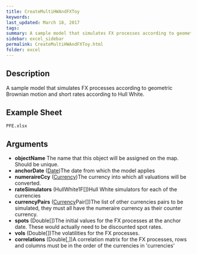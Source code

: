 ```yaml
---
title: CreateMultiHWAndFXToy
keywords:
last_updated: March 18, 2017
tags:
summary: A sample model that simulates FX processes according to geometric Brownian motion and short rates according to Hull White.
sidebar: excel_sidebar
permalink: CreateMultiHWAndFXToy.html
folder: excel
---
```


## Description
A sample model that simulates FX processes according to geometric Brownian motion and short rates according to Hull White.

<!--HUMAN EDIT START-->

<!--## Details-->

<!--HUMAN EDIT END-->

## Example Sheet

    PFE.xlsx

## Arguments

* **objectName** The name that this object will be assigned on the map. Should be unique.
* **anchorDate** ([Date](Date.html))The date from which the model applies
* **numeraireCcy** ([Currency](Currency.html))The currency into which all valuations will be converted.
* **rateSimulators** (HullWhite1F[])Hull White simulators for each of the currencies
* **currencyPairs** ([Currency](Currency.html)Pair[])The list of other currencies pairs to be simulated, they must all have the numeraire currency as their counter currency.
* **spots** (Double[])The initial values for the FX processes at the anchor date.  These would actually need to be discounted spot rates.
* **vols** (Double[])The volatilities for the FX processes.
* **correlations** (Double[,])A correlation matrix for the FX processes, rows and columns must be in the order of the currencies in 'currencies'

<!--HUMAN EDIT START-->

<!--## Validation-->

<!--HUMAN EDIT END-->

